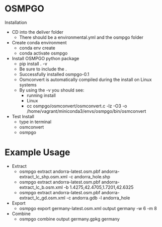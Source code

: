 # OSMPGO
Installation
* CD into the deliver folder
  * There should be a environmental.yml and the osmpgo folder
* Create conda environment
  * conda env create
  * conda activate osmpgo
* Install OSMPGO python package
  * pip install . -v
  * Be sure to include the .
  * Successfully installed osmpgo-0.1
  * Osmconvert is automatically compiled during the install on Linux systems
  * By using the -v you should see:
    * running install
    * Linux
    * cc osmpgo/osmconvert/osmconvert.c -lz -O3 -o /home/vagrant/miniconda3/envs/osmpgo/bin/osmconvert
* Test Install
  * type in terminal
  * osmconvert
  * osmpgo

# Example Usage
* Extract
  * osmpgo extract andorra-latest.osm.pbf andorra-extract_lc_shp.osm.xml -c andorra_hole.shp
  * osmpgo extract andorra-latest.osm.pbf andorra-extract_lc_b.osm.xml -b 1.4275,42.4705,1.7201,42.6325
  * osmpgo extract andorra-latest.osm.pbf andorra-extract_lc_gd.osm.xml -c andorra.gdb -l andorra_hole
* Export
  * osmpgo export germany-latest.osm.xml output germany -w 6 -m 8
* Combine
  * osmpgo combine output germany.gpkg germany
